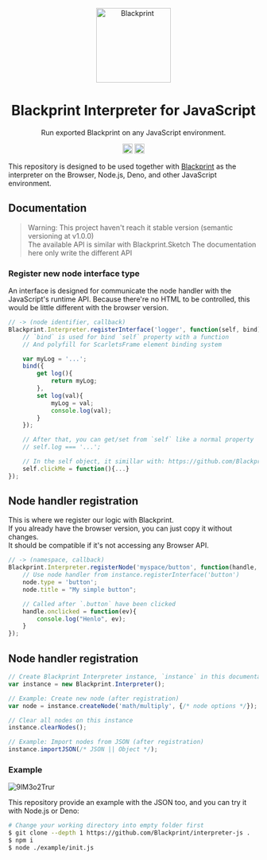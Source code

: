 <p align="center"><a href="#" target="_blank" rel="noopener noreferrer"><img width="150" src="https://avatars2.githubusercontent.com/u/61224306?s=150&v=4" alt="Blackprint"></a></p>

<h1 align="center">Blackprint Interpreter for JavaScript</h1>
<p align="center">Run exported Blackprint on any JavaScript environment.</p>

<p align="center">
    <a href='https://patreon.com/stefansarya'><img src='https://img.shields.io/endpoint.svg?url=https%3A%2F%2Fshieldsio-patreon.herokuapp.com%2Fstefansarya%2Fpledges&style=for-the-badge' height='20'></a>
    <a href='https://github.com/Blackprint/Blackprint/blob/master/LICENSE'><img src='https://img.shields.io/badge/License-MIT-brightgreen.svg' height='20'></a>
</p>

This repository is designed to be used together with [Blackprint](https://github.com/Blackprint/Blackprint) as the interpreter on the Browser, Node.js, Deno, and other JavaScript environment.

## Documentation
> Warning: This project haven't reach it stable version (semantic versioning at v1.0.0)<br>
> The available API is similar with Blackprint.Sketch
> The documentation here only write the different API

### Register new node interface type
An interface is designed for communicate the node handler with the JavaScript's runtime API. Because there're no HTML to be controlled, this would be little different with the browser version.

```js
// -> (node identifier, callback)
Blackprint.Interpreter.registerInterface('logger', function(self, bind){
	// `bind` is used for bind `self` property with a function
	// And polyfill for ScarletsFrame element binding system

	var myLog = '...';
	bind({
		get log(){
			return myLog;
		},
		set log(val){
			myLog = val;
			console.log(val);
		}
	});

	// After that, you can get/set from `self` like a normal property
	// self.log === '...';

	// In the self object, it simillar with: https://github.com/Blackprint/Blackprint
	self.clickMe = function(){...}
});
```

## Node handler registration
This is where we register our logic with Blackprint.<br>
If you already have the browser version, you can just copy it without changes.<br>
It should be compatible if it's not accessing any Browser API.<br>

```js
// -> (namespace, callback)
Blackprint.Interpreter.registerNode('myspace/button', function(handle, node){
    // Use node handler from instance.registerInterface('button')
    node.type = 'button';
    node.title = "My simple button";

    // Called after `.button` have been clicked
    handle.onclicked = function(ev){
        console.log("Henlo", ev);
    }
});
```

## Node handler registration
```js
// Create Blackprint Interpreter instance, `instance` in this documentation will refer to this
var instance = new Blackprint.Interpreter();

// Example: Create new node (after registration)
var node = instance.createNode('math/multiply', {/* node options */});

// Clear all nodes on this instance
instance.clearNodes();

// Example: Import nodes from JSON (after registration)
instance.importJSON(/* JSON || Object */);
```

### Example
![9lM3o2Trur](https://user-images.githubusercontent.com/11073373/81947175-72616600-962a-11ea-8e83-cfb4ba0c85c2.png)

This repository provide an example with the JSON too, and you can try it with Node.js or Deno:<br>

```sh
# Change your working directory into empty folder first
$ git clone --depth 1 https://github.com/Blackprint/interpreter-js .
$ npm i
$ node ./example/init.js
```